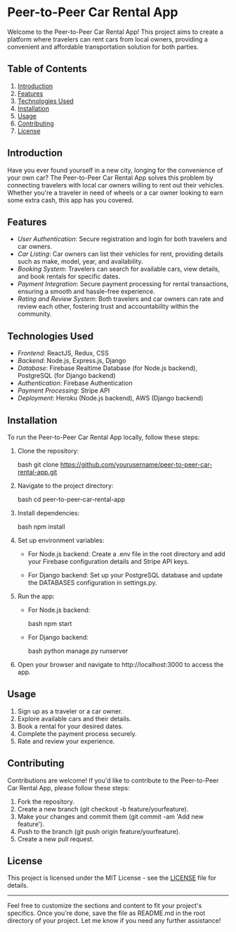 
# Peer-to-Peer Car Rental App

Welcome to the Peer-to-Peer Car Rental App! This project aims to create a platform where travelers can rent cars from local owners, providing a convenient and affordable transportation solution for both parties.

## Table of Contents

1. [Introduction](#introduction)
2. [Features](#features)
3. [Technologies Used](#technologies-used)
4. [Installation](#installation)
5. [Usage](#usage)
6. [Contributing](#contributing)
7. [License](#license)

## Introduction

Have you ever found yourself in a new city, longing for the convenience of your own car? The Peer-to-Peer Car Rental App solves this problem by connecting travelers with local car owners willing to rent out their vehicles. Whether you're a traveler in need of wheels or a car owner looking to earn some extra cash, this app has you covered.

## Features

- *User Authentication*: Secure registration and login for both travelers and car owners.
- *Car Listing*: Car owners can list their vehicles for rent, providing details such as make, model, year, and availability.
- *Booking System*: Travelers can search for available cars, view details, and book rentals for specific dates.
- *Payment Integration*: Secure payment processing for rental transactions, ensuring a smooth and hassle-free experience.
- *Rating and Review System*: Both travelers and car owners can rate and review each other, fostering trust and accountability within the community.

## Technologies Used

- *Frontend*: ReactJS, Redux, CSS
- *Backend*: Node.js, Express.js, Django
- *Database*: Firebase Realtime Database (for Node.js backend), PostgreSQL (for Django backend)
- *Authentication*: Firebase Authentication
- *Payment Processing*: Stripe API
- *Deployment*: Heroku (Node.js backend), AWS (Django backend)

## Installation

To run the Peer-to-Peer Car Rental App locally, follow these steps:

1. Clone the repository:

   bash
   git clone https://github.com/yourusername/peer-to-peer-car-rental-app.git
   

2. Navigate to the project directory:

   bash
   cd peer-to-peer-car-rental-app
   

3. Install dependencies:

   bash
   npm install
   

4. Set up environment variables:
   
   - For Node.js backend: Create a .env file in the root directory and add your Firebase configuration details and Stripe API keys.
   
   - For Django backend: Set up your PostgreSQL database and update the DATABASES configuration in settings.py.

5. Run the app:

   - For Node.js backend:
   
     bash
     npm start
     

   - For Django backend:
   
     bash
     python manage.py runserver
     

6. Open your browser and navigate to http://localhost:3000 to access the app.

## Usage

1. Sign up as a traveler or a car owner.
2. Explore available cars and their details.
3. Book a rental for your desired dates.
4. Complete the payment process securely.
5. Rate and review your experience.

## Contributing

Contributions are welcome! If you'd like to contribute to the Peer-to-Peer Car Rental App, please follow these steps:

1. Fork the repository.
2. Create a new branch (git checkout -b feature/yourfeature).
3. Make your changes and commit them (git commit -am 'Add new feature').
4. Push to the branch (git push origin feature/yourfeature).
5. Create a new pull request.

## License

This project is licensed under the MIT License - see the [LICENSE](LICENSE) file for details.

---

Feel free to customize the sections and content to fit your project's specifics. Once you're done, save the file as README.md in the root directory of your project. Let me know if you need any further assistance!
